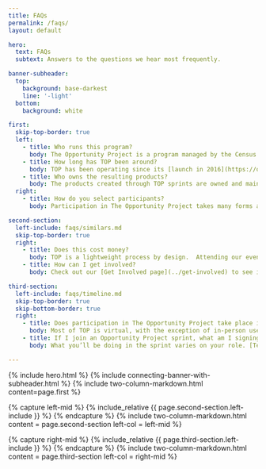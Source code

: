 ```yaml
---
title: FAQs
permalink: /faqs/
layout: default

hero:
  text: FAQs
  subtext: Answers to the questions we hear most frequently.

banner-subheader:
  top:
    background: base-darkest
    line: '-light'
  bottom:
    background: white

first:
  skip-top-border: true
  left: 
    - title: Who runs this program?
      body: The Opportunity Project is a program managed by the Census Open Innovation Labs, part of the U.S. Census Bureau. [Learn more about COIL](../coil).
    - title: How long has TOP been around?
      body: TOP has been operating since its [launch in 2016](https://obamawhitehouse.archives.gov/the-press-office/2016/10/06/fact-sheet-opportunity-project-unleashing-power-open-data-build#:~:text=The%20President%20launched%20the%20Opportunity,%2C%20quality%20schools%2C%20and%20jobs.).
    - title: Who owns the resulting products? 
      body: The products created through TOP sprints are owned and maintained by the technology developers who built them. In other words, the government agencies involved do not own and maintain these products. Teams can choose their approach after the sprint, often including taking them to market, open sourcing, or handing them off to partners.
  right:
    - title: How do you select participants?
      body: Participation in The Opportunity Project takes many forms and is open to the general public. Problem statements are sourced through a government-wide intake process.  Most of our workshops (around the country and now virtual) are open for public registration and advertised widely.  Our sprint participants are selected based on interest, bandwidth, and alignment with specific problem statements.  We select judges for our prize competitions based on expertise, and anyone who has completed TOP’s toolkit or sprint process are eligible to apply. [Learn more about how to get involved](../get-involved) and [the roles in our sprints](../our-process/#roles).

second-section:
  left-include: faqs/similars.md
  skip-top-border: true
  right: 
    - title: Does this cost money?
      body: TOP is a lightweight process by design.  Attending our events, participating in our sprints and challenges does not cost money. It is free and open for nonprofits, companies, civic tech groups, and agencies to get involved. Our [TOPx toolkit](../topx-toolkit/introduction) is now open to all federal agencies and interested stakeholders.  Receiving technical assistance from our team specifically to launch TOPx in other federal agencies may require an interagency agreement. [Please contact us for details](mailto:census.opportunityproject@census.gov).
    - title: How can I get involved? 
      body: Check out our [Get Involved page](../get-involved) to see if there is an active sprint running, and if not, [sign up to receive updates](https://public.govdelivery.com/accounts/USCENSUS/signup/16610) about upcoming sprints and opportunities to engage with us. 

third-section:
  left-include: faqs/timeline.md
  skip-top-border: true
  skip-bottom-border: true
  right: 
    - title: Does participation in The Opportunity Project take place in-person or remotely?
      body: Most of TOP is virtual, with the exception of in-person user engagement workshops and our end of year Demo Day in Washington DC. _Currently due to COVID-19, 100% of TOP is virtual in 2021._ 
    - title: If I join an Opportunity Project sprint, what am I signing up for?
      body: What you’ll be doing in the sprint varies on your role. [Tech teams](../our-process/#tech-teams) are signing up to build a product or feature — whether new or within an existing  product or platform — that uses open data to solve one of our sprint problem statements. [User advocates](../our-process/#user-advocates) are signing up to give feedback and ensure the products built are meeting real community needs. Data experts are signing up to give feedback and share insights on federal open data sets. [Product advisors](../our-process/#product-advisors) are signing up to help tech teams develop products with a viable long term strategy. [Learn more about each role](../our-process/#how-it-works).

---
```


{% include hero.html %}
{% include connecting-banner-with-subheader.html %}
{% include two-column-markdown.html content=page.first %}

{% capture left-mid %}
  {% include_relative {{ page.second-section.left-include }} %}
{% endcapture %}
{% include two-column-markdown.html content = page.second-section left-col = left-mid %}

{% capture right-mid %}
  {% include_relative {{ page.third-section.left-include }} %}
{% endcapture %}
{% include two-column-markdown.html content = page.third-section left-col = right-mid %}

<br>
<br>